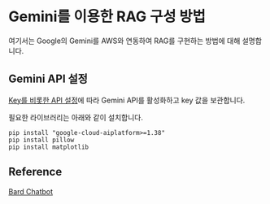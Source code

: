 # Gemini를 이용한 RAG 구성 방법

여기서는 Google의 Gemini를 AWS와 연동하여 RAG를 구현하는 방법에 대해 설명합니다.

## Gemini API 설정

[Key를 비롯한 API 설정](https://yunwoong.tistory.com/297)에 따라 Gemini API를 활성화하고 key 값을 보관합니다.

필요한 라이브러리는 아래와 같이 설치합니다.

```text
pip install "google-cloud-aiplatform>=1.38"
pip install pillow
pip install matplotlib
```


## Reference

[Bard Chatbot](https://bard.google.com/chat)
